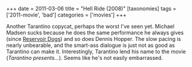 +++
date = 2011-03-06
title = "Hell Ride (2008)"
[taxonomies]
tags = ['2011-movie', 'bad']
categories = ['movies']
+++

Another Tarantino copycat, perhaps the worst I've seen yet. Michael
Madsen sucks because he does the same performance he always gives (since
[Reservoir Dogs]) and so does Dennis Hopper. The slow pacing is nearly
unbearable, and the smart-ass dialogue is just not as good as Tarantino
can make it. Interestingly, Tarantino lend his name to the movie
(*Tarantino presents...*). Seems like he's not easily embarrassed.

  [Reservoir Dogs]: @/recent-movies-2010-10-25.md
